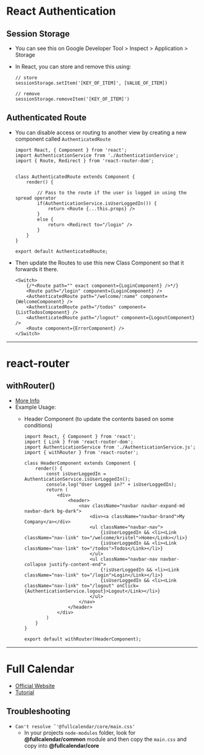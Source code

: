 # React Authentication

## Session Storage

* You can see this on Google Developer Tool > Inspect > Application > Storage
* In React, you can store and remove this using: 

    ```
    // store
    sessionStorage.setItem('[KEY_OF_ITEM]', [VALUE_OF_ITEM])

    // remove
    sessionStorage.removeItem('[KEY_OF_ITEM]')
    ```

## Authenticated Route

* You can disable access or routing to another view by creating a new component called `AuthenticatedRoute`

    ```
    import React, { Component } from 'react';
    import AuthenticationService from './AuthenticationService';
    import { Route, Redirect } from 'react-router-dom';


    class AuthenticatedRoute extends Component {
        render() {

            // Pass to the route if the user is logged in using the spread operator
            if(AuthenticationService.isUserLoggedIn()) {
                return <Route {...this.props} />
            }
            else {
                return <Redirect to="/login" />
            }
        }
    }

    export default AuthenticatedRoute;
    ```
* Then update the Routes to use this new Class Component so that it forwards it there.

    ```
    <Switch>
        {/*<Route path="" exact component={LoginComponent} />*/}
        <Route path="/login" component={LoginComponent} />
        <AuthenticatedRoute path="/welcome/:name" component={WelcomeComponent} />
        <AuthenticatedRoute path="/todos" component={ListTodosComponent} />
        <AuthenticatedRoute path="/logout" component={LogoutComponent} />
        <Route component={ErrorComponent} />
    </Switch>
    ```

---

# react-router

## withRouter()

* [More Info](https://reactrouter.com/web/api/withRouter)
* Example Usage:
    * Header Component (to update the contents based on some conditions)
    
        ```
        import React, { Component } from 'react';
        import { Link } from 'react-router-dom';
        import AuthenticationService from './AuthenticationService.js';
        import { withRouter } from 'react-router';

        class HeaderComponent extends Component {
            render() {
                const isUserLoggedIn = AuthenticationService.isUserLoggedIn();
                console.log("User Logged in?" + isUserLoggedIn);
                return (
                    <div>
                        <header>
                            <nav className="navbar navbar-expand-md navbar-dark bg-dark">
                                <div><a className="navbar-brand">My Company</a></div>
                                <ul className="navbar-nav">
                                    {isUserLoggedIn && <li><Link className="nav-link" to="/welcome/kristel">Home</Link></li>}
                                    {isUserLoggedIn && <li><Link className="nav-link" to="/todos">Todos</Link></li>}
                                </ul>
                                <ul className="navbar-nav navbar-collapse justify-content-end">
                                    {!isUserLoggedIn && <li><Link className="nav-link" to="/login">Login</Link></li>}
                                    {isUserLoggedIn && <li><Link className="nav-link" to="/logout" onClick={AuthenticationService.logout}>Logout</Link></li>}
                                </ul>
                            </nav>
                        </header>
                    </div>
                )
            }
        }

        export default withRouter(HeaderComponent);
        ```
---

# Full Calendar

* [Official Website](https://fullcalendar.io/)
* [Tutorial](https://www.newline.co/@dmitryrogozhny/how-to-add-month,-week,-or-day-calendar-in-react-with-fullcalendar--7e10e8cf)

## Troubleshooting

* `Can't resolve ˆ'@fullcalendar/core/main.css'`
    * In your projects `node-modules` folder, look for **@fullcalendar/common** module and then copy the `main.css` and copy into **@fullcalendar/core**
